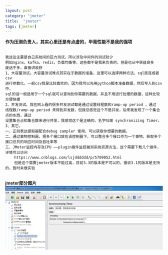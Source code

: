 ```yaml
---
layout: post
category: "jmeter"
title:  "jmeter"
tags: [jmeter]
---
```



**作为压测负责人，其实心里还是有点虚的，毕竟性能不是我的强项**
<pre><code>
我这边主要是自己系统间的压力测试，所以涉及中间件的测试较少
例如nginx，kafka，redis，负载均衡等，这些都不是我来负责的，但是也从中获益良多
废话不多，直接讲收获
1、大容量测试。大容量测试难点其实在于数据的准备，这里可以选择两种方法，sql直连或者csv
进行参数化，一般csv我是比较喜欢的，因为我可以先用python脚本准备数据，然后写入到csv中，
sql的话一般适用于一个sql就可以查询到你需要的数据，并且不用进行处理的数据，这种比较方便快捷
2、并发测试。我在网上看的很多并发测试都是通过设置线程数和ramp-up period ，通过 
线程数/ramp-up period 来得到并发数，但我总感觉这个不是并发，后来我发现了一个集合点的东西，通过
设置集合点和集合数来进行并发，我感觉这个是正确的。名字叫做 synchronizing Timer。
3、其它。
一、正则表达提取器配合debug sampler 使用，可以获取你想要的数据，
二、通过事物控制器，把多个接口放在该控制器下，可以整合多个接口作为一个事物，获取多个接口总共的响应时间及吞吐率等
三、JMeter监控内存及CPU ——plugin插件监控被测系统资源方法，这个需要下载几个插件，详情可以访问 
    https://www.cnblogs.com/lsjdddddd/p/5709052.html 
    但是这个需要jmeter版本不能过高，目前3.3的版本是不可以的，据说3.1的版本是支持的，暂时未做实验

</code></pre>

**jmeter部分图片**
![img](/img/in-post/jmeter/jmeter.png)






